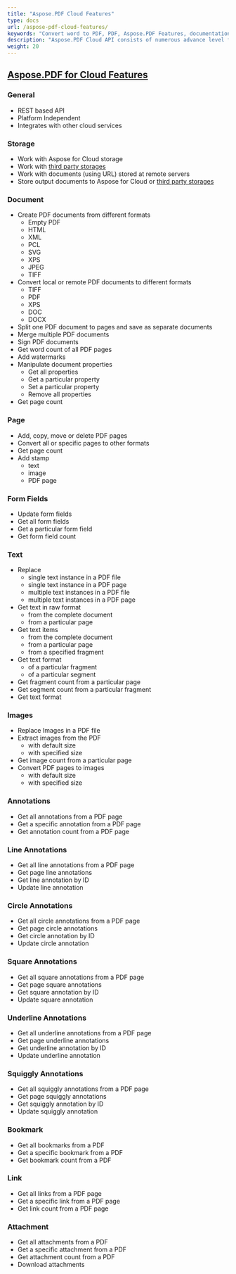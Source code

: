 ```yaml
---
title: "Aspose.PDF Cloud Features"
type: docs
url: /aspose-pdf-cloud-features/
keywords: "Convert word to PDF, PDF, Aspose.PDF Features, documentation, C#, Java, Python, Go, Node.Js,  convert word to pdf, pdf to doc, pdf to ppt, pdf to html, pdf to tiff, pdf to svg, pdf to epub, pdf to latex, pdf to xml, pdf to pcl, pdf to jpg, jpg to pdf, tiff to pdf"
description: "Aspose.PDF Cloud API consists of numerous advance level features, It allows you to create compressed pdf, split pdf and merge pdf files. Or you can create PDF Viewer, pdf editor or pdf converter because the API allows you to convert word to pdf, pdf to doc, pdf to ppt, pdf to html, pdf to tiff, pdf to svg, pdf to epub, pdf to latex, pdf to xml, pdf to pcl, pdf to jpg, jpg to pdf, pdf to tiff, by using the SDKs in various languages such as, C#, Java, Python, Ruby, PHP, Node.js, Swift, Android and Go. Moreover, you can also extract PDF contents including text and images from the PDF files."
weight: 20
---
```


## <ins>**Aspose.PDF for Cloud Features**
### **General**
- REST based API
- Platform Independent
- Integrates with other cloud services
### **Storage**
- Work with Aspose for Cloud storage
- Work with [third party storages](https://docs.aspose.cloud/total/how-to-configure-3rd-party-cloud-storages/)
- Work with documents (using URL) stored at remote servers
- Store output documents to Aspose for Cloud or [third party storages](https://docs.aspose.cloud/total/how-to-configure-3rd-party-cloud-storages/)
### **Document**
- Create PDF documents from different formats
  - Empty PDF
  - HTML
  - XML
  - PCL
  - SVG
  - XPS
  - JPEG
  - TIFF
- Convert local or remote PDF documents to different formats
  - TIFF
  - PDF
  - XPS
  - DOC
  - DOCX
- Split one PDF document to pages and save as separate documents
- Merge multiple PDF documents
- Sign PDF documents
- Get word count of all PDF pages
- Add watermarks
- Manipulate document properties
  - Get all properties
  - Get a particular property
  - Set a particular property
  - Remove all properties
- Get page count
### **Page**
- Add, copy, move or delete PDF pages
- Convert all or specific pages to other formats
- Get page count
- Add stamp
  - text
  - image
  - PDF page
### **Form Fields**
- Update form fields
- Get all form fields
- Get a particular form field
- Get form field count
### **Text**
- Replace
  - single text instance in a PDF file
  - single text instance in a PDF page
  - multiple text instances in a PDF file
  - multiple text instances in a PDF page
- Get text in raw format
  - from the complete document
  - from a particular page
- Get text items
  - from the complete document
  - from a particular page
  - from a specified fragment
- Get text format
  - of a particular fragment
  - of a particular segment
- Get fragment count from a particular page
- Get segment count from a particular fragment
- Get text format
### **Images**
- Replace Images in a PDF file
- Extract images from the PDF
  - with default size
  - with specified size
- Get image count from a particular page
- Convert PDF pages to images
  - with default size
  - with specified size
### **Annotations**
- Get all annotations from a PDF page
- Get a specific annotation from a PDF page
- Get annotation count from a PDF page
### **Line Annotations**
- Get all line annotations from a PDF page
- Get page line annotations
- Get line annotation by ID
- Update line annotation
### **Circle Annotations**
- Get all circle annotations from a PDF page
- Get page circle annotations
- Get circle annotation by ID
- Update circle annotation
### **Square Annotations**
- Get all square annotations from a PDF page
- Get page square annotations
- Get square annotation by ID
- Update square annotation
### **Underline Annotations**
- Get all underline annotations from a PDF page
- Get page underline annotations
- Get underline annotation by ID
- Update underline annotation
### **Squiggly Annotations**
- Get all squiggly annotations from a PDF page
- Get page squiggly annotations
- Get squiggly annotation by ID
- Update squiggly annotation
### **Bookmark**
- Get all bookmarks from a PDF
- Get a specific bookmark from a PDF
- Get bookmark count from a PDF
### **Link**
- Get all links from a PDF page
- Get a specific link from a PDF page
- Get link count from a PDF page
### **Attachment**
- Get all attachments from a PDF
- Get a specific attachment from a PDF
- Get attachment count from a PDF
- Download attachments
